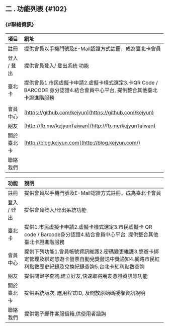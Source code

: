 ## **二 . 功能列表** {#102}

###  {#聯絡資訊}

| 項目 | 網址 |
| :--- | :--- |
| 註冊 | 提供會員以手機門號及E-Mail認證方式註冊，成為臺北卡會員 |
| 登入 / 登出 | 提供會員登入/ 登出系統 功能 |
| 臺北卡 | 提供會員1.市民虛擬卡申請2.虛擬卡樣式選定3.卡QR Code / BARCODE 身分認證4.結合會員中心平台, 提供整合其他臺北卡證進階服務 |
|  |  |
| 會員中心 | [https://github.com/kejyun](https://github.com/kejyun) |
| 朋友 | [http://fb.me/kejyunTaiwan](http://fb.me/kejyunTaiwan) |
| 關於臺北卡 | [http://blog.kejyun.com](http://blog.kejyun.com/) |
| 聯絡我們 |  |

| 功能 | 說明 |
| :--- | :--- |
| 註冊 | 提供會員以手機門號及E-Mail認證方式註冊，成為臺北卡會員 |
| 登入  /   登出 | 提供會員登入/登出系統功能 |
| 臺北卡 | 提供1.市民虛擬卡申請2.虛擬卡樣式選定3.市民虛擬卡 QR code / Barcode身分認證4.結合會員中心平台, 提供整合其他臺北卡證進階服務 |
| 會員中心 | 提供下列功能1.會員帳號資訊維護2.密碼變更維護3.悠遊卡綁定管理及綁定悠遊卡發票自動兌獎發送中獎通知4.網路市民紅利點數歷史紀錄及兌換紀錄查詢5.台北卡紅利點數查詢 |
| 朋友 | 提供關鍵字查詢,建立好友,快速取得朋友憑證資訊等功能 |
| 關於臺北卡 | 提供系統版次, 應用程式ID, 及開放原始碼授權資訊說明 |
| 聯絡我們 | 提供電子郵件客服信箱,供使用者諮詢 |



